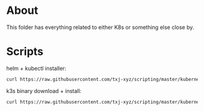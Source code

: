 # About

This folder has everything related to either K8s or something else close by.


# Scripts

helm + kubectl installer:

```bash
curl https://raw.githubusercontent.com/txj-xyz/scripting/master/kubernetes/helm-kubectl.sh | bash
```

k3s binary download + install:

```bash
curl https://raw.githubusercontent.com/txj-xyz/scripting/master/kubernetes/k3s-installer.sh | bash
```